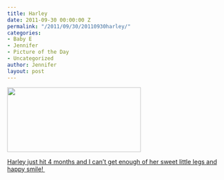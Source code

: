 ```yaml
---
title: Harley
date: 2011-09-30 00:00:00 Z
permalink: "/2011/09/30/20110930harley/"
categories:
- Baby E
- Jennifer
- Picture of the Day
- Uncategorized
author: Jennifer
layout: post
---
```


<a rel="attachment wp-att-1161" href="http://static.squarespace.com/static/50db6bb3e4b015296cd43789/50dfa5b1e4b0dc6320e0b5ea/50dfa5efe4b0dc6320e0bd41/1356834287984/?format=original"><img title="IMG_0023" height="150" alt="" width="310" class="alignnone size-thumbnail wp-image-1161" src="http://static.squarespace.com/static/50db6bb3e4b015296cd43789/50dfa5b1e4b0dc6320e0b5ea/50dfa5b3e4b0dc6320e0b849/1317455931000/?format=original" /></a>

[Harley just hit 4 months and I can&#8217;t get enough of her sweet little legs and happy smile! ](http://www.flickr.com/photos/jenniferandJennifers_photos/sets/72157627665973543/)

&nbsp;
